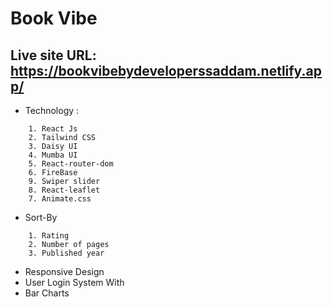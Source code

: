 # Book Vibe

## Live site URL: https://bookvibebydeveloperssaddam.netlify.app/

- Technology :

```base
    1. React Js
    2. Tailwind CSS
    3. Daisy UI
    4. Mumba UI
    5. React-router-dom
    6. FireBase
    9. Swiper slider
    8. React-leaflet
    7. Animate.css
```

- Sort-By

```base
    1. Rating
    2. Number of pages
    3. Published year
```

- Responsive Design
- User Login System With
- Bar Charts
